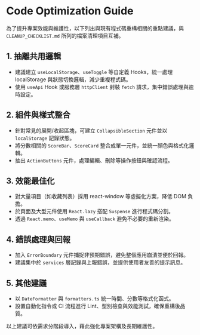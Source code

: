 # Code Optimization Guide

為了提升專案效能與維護性，以下列出與現有程式碼重構相關的重點建議，與 `CLEANUP_CHECKLIST.md` 所列的檔案清理項目互補。

## 1. 抽離共用邏輯
- 建議建立 `useLocalStorage`、`useToggle` 等自定義 Hooks，統一處理 localStorage 與狀態切換邏輯，減少重複程式碼。
- 使用 `useApi` Hook 或服務層 `httpClient` 封裝 `fetch` 請求，集中錯誤處理與逾時設定。

## 2. 組件與樣式整合
- 針對常見的展開/收起區塊，可建立 `CollapsibleSection` 元件並以 `localStorage` 記錄狀態。
- 將分數相關的 `ScoreBar`、`ScoreCard` 整合成單一元件，並統一顏色與格式化邏輯。
- 抽出 `ActionButtons` 元件，處理編輯、刪除等操作按鈕與確認流程。

## 3. 效能最佳化
- 對大量項目（如收藏列表）採用 react-window 等虛擬化方案，降低 DOM 負擔。
- 於頁面及大型元件使用 `React.lazy` 搭配 `Suspense` 進行程式碼分割。
- 透過 `React.memo`、`useMemo` 與 `useCallback` 避免不必要的重新渲染。

## 4. 錯誤處理與回報
- 加入 `ErrorBoundary` 元件捕捉非預期錯誤，避免整個應用崩潰並便於回報。
- 建議集中於 `services` 層記錄與上報錯誤，並提供使用者友善的提示訊息。

## 5. 其他建議
- 以 `DateFormatter` 與 `formatters.ts` 統一時間、分數等格式化函式。
- 設置自動化指令或 CI 流程進行 Lint、型別檢查與效能測試，確保重構後品質。

以上建議可依需求分階段導入，藉此強化專案架構及長期維護性。
